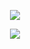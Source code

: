 <p align="center">
  <img src="https://capsule-render.vercel.app/api?type=waving&height=180&color=timeGradient&text=Namaste%20Everyone!&section=header&reversal=false&textBg=false&fontAlign=40&animation=twinkling&fontSize=70"/>
</p>


<p align="center">
  <img src="https://capsule-render.vercel.app/api?type=waving&height=120&color=timeGradient&text=Dhanyawad&section=footer&reversal=false&textBg=false&fontAlign=85&animation=twinkling&fontSize=40&descAlign=0&descAlignY=0&fontAlignY=75"/>
</p>
